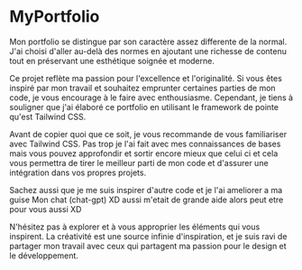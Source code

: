 # MyPortfolio

Mon portfolio se distingue par son caractère assez differente de la normal.
J'ai choisi d'aller au-delà des normes en ajoutant une richesse de contenu 
tout en préservant une esthétique soignée et moderne.

Ce projet reflète ma passion pour l'excellence et l'originalité. 
Si vous êtes inspiré par mon travail et souhaitez emprunter certaines parties de mon code,
je vous encourage à le faire avec enthousiasme. Cependant, 
je tiens à souligner que j'ai élaboré ce portfolio en utilisant le framework de pointe qu'est Tailwind CSS.

Avant de copier quoi que ce soit, je vous recommande de vous familiariser avec Tailwind CSS.
Pas trop je l'ai fait avec mes connaissances de bases mais vous pouvez approfondir et sortir encore mieux que celui ci et 
cela vous permettra de tirer le meilleur parti de mon code et d'assurer une intégration  dans vos propres projets.

Sachez  aussi que je me suis inspirer d'autre code et je l'ai ameliorer a ma guise
Mon chat (chat-gpt) XD aussi m'etait de grande aide alors peut etre pour vous aussi XD  

N'hésitez pas à explorer et à vous approprier les éléments qui vous inspirent. 
La créativité est une source infinie d'inspiration, et je suis ravi de partager 
mon travail avec ceux qui partagent ma passion pour le design et le développement.

